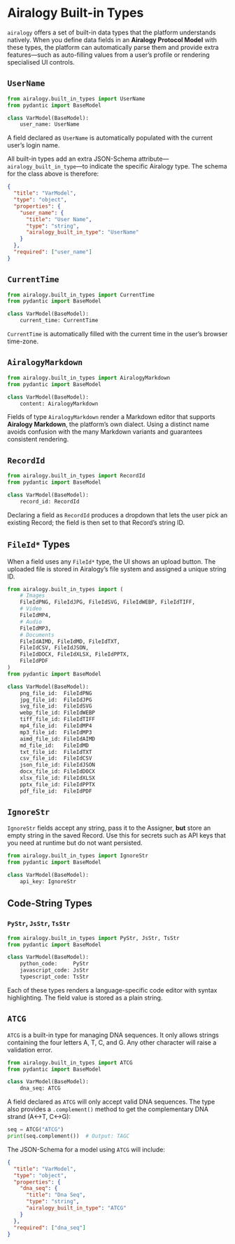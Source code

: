 # Airalogy Built-in Types

`airalogy` offers a set of built-in data types that the platform understands natively. When you define data fields in an **Airalogy Protocol Model** with these types, the platform can automatically parse them and provide extra features—such as auto-filling values from a user’s profile or rendering specialised UI controls.

## `UserName`

```python
from airalogy.built_in_types import UserName
from pydantic import BaseModel

class VarModel(BaseModel):
    user_name: UserName
```

A field declared as `UserName` is automatically populated with the current user’s login name.

All built-in types add an extra JSON-Schema attribute—`airalogy_built_in_type`—to indicate the specific Airalogy type. The schema for the class above is therefore:

```json
{
  "title": "VarModel",
  "type": "object",
  "properties": {
    "user_name": {
      "title": "User Name",
      "type": "string",
      "airalogy_built_in_type": "UserName"
    }
  },
  "required": ["user_name"]
}
```

## `CurrentTime`

```python
from airalogy.built_in_types import CurrentTime
from pydantic import BaseModel

class VarModel(BaseModel):
    current_time: CurrentTime
```

`CurrentTime` is automatically filled with the current time in the user’s browser time-zone.

## `AiralogyMarkdown`

```python
from airalogy.built_in_types import AiralogyMarkdown
from pydantic import BaseModel

class VarModel(BaseModel):
    content: AiralogyMarkdown
```

Fields of type `AiralogyMarkdown` render a Markdown editor that supports **Airalogy Markdown**, the platform’s own dialect. Using a distinct name avoids confusion with the many Markdown variants and guarantees consistent rendering.

## `RecordId`

```python
from airalogy.built_in_types import RecordId
from pydantic import BaseModel

class VarModel(BaseModel):
    record_id: RecordId
```

Declaring a field as `RecordId` produces a dropdown that lets the user pick an existing Record; the field is then set to that Record’s string ID.

## `FileId*` Types

When a field uses any `FileId*` type, the UI shows an upload button. The uploaded file is stored in Airalogy’s file system and assigned a unique string ID.

```python
from airalogy.built_in_types import (
    # Images
    FileIdPNG, FileIdJPG, FileIdSVG, FileIdWEBP, FileIdTIFF,
    # Video
    FileIdMP4,
    # Audio
    FileIdMP3,
    # Documents
    FileIdAIMD, FileIdMD, FileIdTXT,
    FileIdCSV, FileIdJSON,
    FileIdDOCX, FileIdXLSX, FileIdPPTX,
    FileIdPDF
)
from pydantic import BaseModel

class VarModel(BaseModel):
    png_file_id:  FileIdPNG
    jpg_file_id:  FileIdJPG
    svg_file_id:  FileIdSVG
    webp_file_id: FileIdWEBP
    tiff_file_id: FileIdTIFF
    mp4_file_id:  FileIdMP4
    mp3_file_id:  FileIdMP3
    aimd_file_id: FileIdAIMD
    md_file_id:   FileIdMD
    txt_file_id:  FileIdTXT
    csv_file_id:  FileIdCSV
    json_file_id: FileIdJSON
    docx_file_id: FileIdDOCX
    xlsx_file_id: FileIdXLSX
    pptx_file_id: FileIdPPTX
    pdf_file_id:  FileIdPDF
```

## `IgnoreStr`

`IgnoreStr` fields accept any string, pass it to the Assigner, **but** store an empty string in the saved Record.
Use this for secrets such as API keys that you need at runtime but do not want persisted.

```python
from airalogy.built_in_types import IgnoreStr
from pydantic import BaseModel

class VarModel(BaseModel):
    api_key: IgnoreStr
```

## Code-String Types

### `PyStr`, `JsStr`, `TsStr`

```python
from airalogy.built_in_types import PyStr, JsStr, TsStr
from pydantic import BaseModel

class VarModel(BaseModel):
    python_code:     PyStr
    javascript_code: JsStr
    typescript_code: TsStr
```

Each of these types renders a language-specific code editor with syntax highlighting.
The field value is stored as a plain string.

## `ATCG`

`ATCG` is a built-in type for managing DNA sequences. It only allows strings containing the four letters A, T, C, and G. Any other character will raise a validation error.

```python
from airalogy.built_in_types import ATCG
from pydantic import BaseModel

class VarModel(BaseModel):
    dna_seq: ATCG
```

A field declared as `ATCG` will only accept valid DNA sequences. The type also provides a `.complement()` method to get the complementary DNA strand (A<->T, C<->G):

```python
seq = ATCG("ATCG")
print(seq.complement())  # Output: TAGC
```

The JSON-Schema for a model using `ATCG` will include:

```json
{
  "title": "VarModel",
  "type": "object",
  "properties": {
    "dna_seq": {
      "title": "Dna Seq",
      "type": "string",
      "airalogy_built_in_type": "ATCG"
    }
  },
  "required": ["dna_seq"]
}
```
